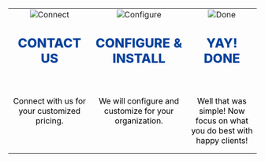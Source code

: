 ||||
|:--:|:--:|:--:|
|![Connect](articles/products/cronlord.md/how.md/contact.png)|![Configure](articles/products/cronlord.md/how.md/configure.png)|![Done](articles/products/cronlord.md/how.md/done.png)|
|<p style="font-size: 1.6em; font-weight: 800; color: #07439c">CONTACT US</p><br/><p style="color: black; height: 6em;">Connect with us for your customized pricing.</p>|<p style="font-size: 1.6em; font-weight: 800; color: #07439c">CONFIGURE & INSTALL </p><br/><p style="color: black; height: 6em;">We will configure and customize for your organization.</p>|<p style="font-size: 1.6em; font-weight: 800; color: #07439c">YAY! DONE</p><br/><p style="color: black; height: 6em;">Well that was simple!  Now focus on what you do best with happy clients!</p>|
